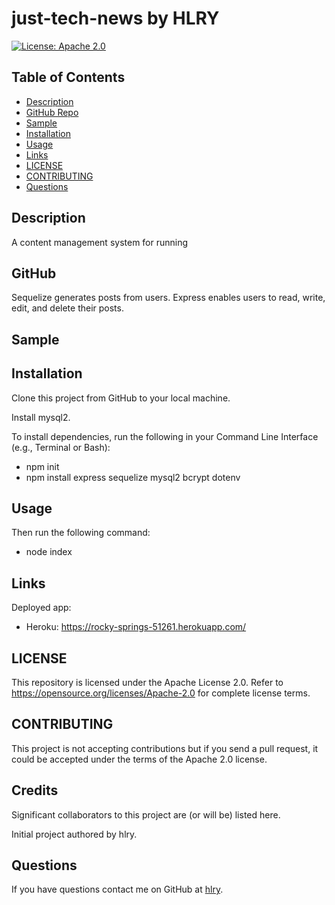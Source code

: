 # just-tech-news by HLRY

[![License: Apache 2.0](https://img.shields.io/badge/License-Apache%202.0-blue.svg)](https://opensource.org/licenses/Apache-2.0)

## Table of Contents
* [Description](#Description)
* [GitHub Repo](#GitHub)
* [Sample](#Sample)
* [Installation](#Installation)
* [Usage](#Usage)
* [Links](#Links)
* [LICENSE](#LICENSE)
* [CONTRIBUTING](#CONTRIBUTING)
* [Questions](#Questions)

## Description
A content management system for running

## GitHub
Sequelize generates posts from users. Express enables users to read, write, edit, and delete their posts.

## Sample


## Installation
Clone this project from GitHub to your local machine.

Install mysql2.

To install dependencies, run the following in your Command Line Interface (e.g., Terminal or Bash):
- npm init
- npm install express sequelize mysql2 bcrypt dotenv

## Usage
Then run the following command:
- node index

## Links
Deployed app:
- Heroku: https://rocky-springs-51261.herokuapp.com/

## LICENSE
This repository is licensed under the Apache License 2.0.
Refer to https://opensource.org/licenses/Apache-2.0 for complete license terms.

## CONTRIBUTING
This project is not accepting contributions but if you send a pull request, it could be accepted under the terms of the Apache 2.0 license.

## Credits
Significant collaborators to this project are (or will be) listed here.

Initial project authored by hlry.

## Questions

If you have questions contact me on GitHub at [hlry](https://github.com/hlry).